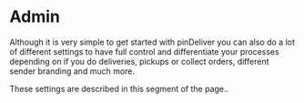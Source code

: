 # Admin

Although it is very simple to get started with pinDeliver you can also do a lot of different settings to have full control and differentiate your processes depending on if you do deliveries, pickups or collect orders, different sender branding and much more.

These settings are described in this segment of the page..
